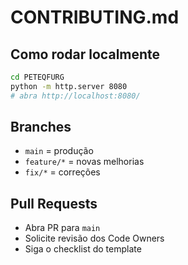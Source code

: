 # CONTRIBUTING.md

## Como rodar localmente
```bash
cd PETEQFURG
python -m http.server 8080
# abra http://localhost:8080/
```

## Branches
- `main` = produção
- `feature/*` = novas melhorias
- `fix/*` = correções

## Pull Requests
- Abra PR para `main`
- Solicite revisão dos Code Owners
- Siga o checklist do template
